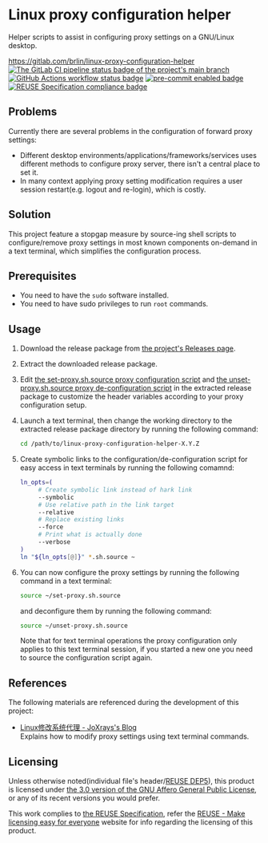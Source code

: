 # Linux proxy configuration helper

Helper scripts to assist in configuring proxy settings on a GNU/Linux desktop.

<https://gitlab.com/brlin/linux-proxy-configuration-helper>  
[![The GitLab CI pipeline status badge of the project's `main` branch](https://gitlab.com/brlin/linux-proxy-configuration-helper/badges/main/pipeline.svg?ignore_skipped=true "Click here to check out the comprehensive status of the GitLab CI pipelines")](https://gitlab.com/brlin/linux-proxy-configuration-helper/-/pipelines) [![GitHub Actions workflow status badge](https://github.com/brlin-tw/linux-proxy-configuration-helper/actions/workflows/check-potential-problems.yml/badge.svg "GitHub Actions workflow status")](https://github.com/brlin-tw/linux-proxy-configuration-helper/actions/workflows/check-potential-problems.yml) [![pre-commit enabled badge](https://img.shields.io/badge/pre--commit-enabled-brightgreen?logo=pre-commit&logoColor=white "This project uses pre-commit to check potential problems")](https://pre-commit.com/) [![REUSE Specification compliance badge](https://api.reuse.software/badge/gitlab.com/brlin/linux-proxy-configuration-helper "This project complies to the REUSE specification to decrease software licensing costs")](https://api.reuse.software/info/gitlab.com/brlin/linux-proxy-configuration-helper)

## Problems

Currently there are several problems in the configuration of forward
proxy settings:

* Different desktop environments/applications/frameworks/services uses
  different methods to configure proxy server, there isn't a central
  place to set it.
* In many context applying proxy setting modification requires a user
  session restart(e.g. logout and re-login), which is costly.

## Solution

This project feature a stopgap measure by source-ing shell scripts to
configure/remove proxy settings in most known components on-demand in a
text terminal, which simplifies the configuration process.

## Prerequisites

* You need to have the `sudo` software installed.
* You need to have sudo privileges to run `root` commands.

## Usage

1. Download the release package from [the project's Releases page](https://gitlab.com/brlin/linux-proxy-configuration-helper/-/releases).
1. Extract the downloaded release package.
1. Edit [the set-proxy.sh.source proxy configuration script](set-proxy.sh.source)
   and [the unset-proxy.sh.source proxy de-configuration script](unset-proxy.sh.source)
   in the extracted release package to customize the header variables
   according to your proxy configuration setup.
1. Launch a text terminal, then change the working directory to the
   extracted release package directory by running the following command:

   ```bash
   cd /path/to/linux-proxy-configuration-helper-X.Y.Z
   ```

1. Create symbolic links to the configuration/de-configuration script
   for easy access in text terminals by running the following comamnd:

   ```bash
   ln_opts=(
        # Create symbolic link instead of hark link
        --symbolic
        # Use relative path in the link target
        --relative
        # Replace existing links
        --force
        # Print what is actually done
        --verbose
   )
   ln "${ln_opts[@]}" *.sh.source ~
   ```

1. You can now configure the proxy settings by running the following
   command in a text terminal:

   ```bash
   source ~/set-proxy.sh.source
   ```

   and deconfigure them by running the following command:

   ```bash
   source ~/unset-proxy.sh.source
   ```

   Note that for text terminal operations the proxy configuration only
   applies to this text terminal session, if you started a new one you
   need to source the configuration script again.

## References

The following materials are referenced during the development of this project:

* [Linux修改系统代理 - JoXrays's Blog](https://www.joxrays.com/linux-system-proxy/)  
  Explains how to modify proxy settings using text terminal commands.

## Licensing

Unless otherwise noted(individual file's header/[REUSE DEP5](.reuse/dep5)), this product is licensed under [the 3.0 version of the GNU Affero General Public License](https://www.gnu.org/licenses/agpl-3.0.txt), or any of its recent versions you would prefer.

This work complies to [the REUSE Specification](https://reuse.software/spec/), refer the [REUSE - Make licensing easy for everyone](https://reuse.software/) website for info regarding the licensing of this product.
